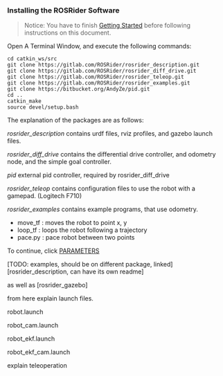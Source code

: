 ### Installing the ROSRider Software

>Notice: You have to finish [Getting Started](01_START.md) before following instructions on this document.

Open A Terminal Window, and execute the following commands:

    cd catkin_ws/src
    git clone https://gitlab.com/ROSRider/rosrider_description.git
    git clone https://gitlab.com/ROSRider/rosrider_diff_drive.git
    git clone https://gitlab.com/ROSRider/rosrider_teleop.git
    git clone https://gitlab.com/ROSRider/rosrider_examples.git
    git clone https://bitbucket.org/AndyZe/pid.git
    cd ..
    catkin_make
    source devel/setup.bash

The explanation of the packages are as follows:

*rosrider_description* contains urdf files, rviz profiles, and gazebo launch files.

*rosrider_diff_drive* contains the differential drive controller, and odometry node, and the simple goal controller.

*pid* external pid controller, required by rosrider_diff_drive

*rosrider_teleop* contains configuration files to use the robot with a gamepad. (Logitech F710)

*rosrider_examples* contains example programs, that use odometry.

- move_tf : moves the robot to point x, y
- loop_tf : loops the robot following a trajectory
- pace.py : pace robot between two points

To continue, click [PARAMETERS](03_PARAMS.md)

[TODO: examples, should be on different package, linked]
[rosrider_description, can have its own readme]

as well as [rosrider_gazebo]

from here explain launch files. 

robot.launch

robot_cam.launch

robot_ekf.launch

robot_ekf_cam.launch

explain teleoperation
